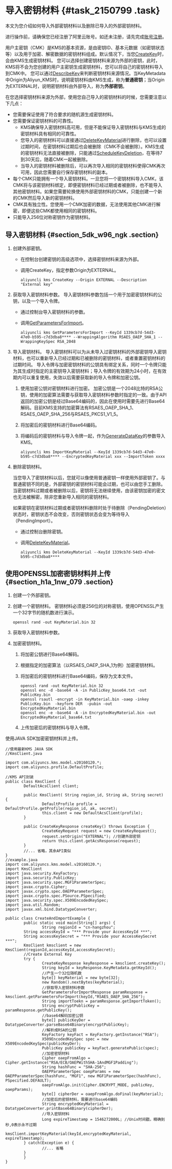 # 导入密钥材料 {#task_2150799 .task}

本文为您介绍如何导入外部密钥材料以及删除已导入的外部密钥材料。

进行操作前，请确保您已经注册了阿里云账号。如还未注册，请先完成[账号注册](https://account.alibabacloud.com/register/intl_register.htm)。

用户主密钥（CMK）是KMS的基本资源，是由密钥ID、基本元数据（如密钥状态等）以及用于加密、解密数据的密钥材料组成。默认情况下，当您[CreateKey](../../../../intl.zh-CN/API参考/API列表/CreateKey.md#)时，会由KMS生成密钥材料。 您可以选择创建密钥材料来源为外部的密钥，此时，KMS将不会为您创建的用户主密钥生成密钥材料，您可以将自己的密钥材料导入到CMK中。 您可以通过[DescribeKey](../../../../intl.zh-CN/API参考/API列表/DescribeKey.md#)来判断密钥材料来源情况。当KeyMetadata中Origin为Aliyun\_KMS时，说明密钥材料由KMS生成，称为**普通密钥**；当Origin为EXTERNAL时，说明密钥材料由外部导入，称为**外部密钥**。

在您选择密钥材料来源为外部，使用您自己导入的密钥材料的时候，您需要注意以下几点：

-   您需要保证使用了符合要求的随机源生成密钥材料。
-   您需要保证密钥材料的可靠性。
    -   KMS确保导入密钥材料高可用，但是不能保证导入密钥材料与KMS生成的密钥材料具有相同的可靠性。
    -   您导入的密钥材料可以直接通过[DeleteKeyMaterial](../../../../intl.zh-CN/API参考/API列表/DeleteKeyMaterial.md#)进行删除，也可以设置过期时间，在密钥材料过期后也会被删除（CMK不会被删除）。KMS生成的密钥材料无法直接被删除，只能通过[ScheduleKeyDeletion](../../../../intl.zh-CN/API参考/API列表/ScheduleKeyDeletion.md#)，在等待7到30天后，随着CMK一起被删除。
    -   当导入的密钥材料被删除后，可以再次导入相同的密钥材料使得CMK再次可用，因此您需要自行保存密钥材料的副本。
-   每个CMK只能拥有一个导入密钥材料。一旦您将一个密钥材料导入CMK，该CMK将与该密钥材料绑定，即便密钥材料已经过期或者被删除，也不能导入其他密钥材料。如果您需要轮换使用外部密钥材料的CMK，只能创建一个新的CMK然后导入新的密钥材料。
-   CMK具有独立性。您使用一个CMK加密的数据，无法使用其他CMK进行解密，即便这些CMK都使用相同的密钥材料。
-   只能导入256位对称密钥作为密钥材料。

## 导入密钥材料 {#section_5dk_w96_ngk .section}

1.  创建外部密钥。 
    -   在控制台创建密钥的高级选项中，选择密钥材料来源为外部。
    -   调用CreateKey，指定参数Origin为EXTERNAL。

        ``` {#codeblock_fe5_j7f_zxn}
        aliyuncli kms CreateKey --Origin EXTERNAL --Description "External key"
        ```

2.  获取导入密钥材料参数。 导入密钥材料参数包括一个用于加密密钥材料的公钥，以及一个导入令牌。
    -   通过控制台导入密钥材料的参数。
    -   调用[GetParametersForImport](../../../../intl.zh-CN/API参考/API列表/GetParametersForImport.md#)。

        ``` {#codeblock_2ma_hv4_k1l}
        aliyuncli kms GetParametersForImport --KeyId 1339cb7d-54d3-47e0-b595-c7d3dba8**** --WrappingAlgorithm RSAES_OAEP_SHA_1 --WrappingKeySpec RSA_2048
        ```

3.  导入密钥材料。 导入密钥材料可以为从未导入过密钥材料的外部密钥导入密钥材料，也可以重新导入已经过期和已被删除的密钥材料，或者重置密钥材料的过期时间。 导入令牌与加密密钥材料的公钥具有绑定关系，同时一个令牌只能为其生成时指定的主密钥导入密钥材料；导入令牌的有效期为24小时，在有效期内可以重复使用，失效以后需要获取新的导入令牌和加密公钥。
    1.  使用加密公钥对密钥材料进行加密。 加密公钥是一个2048比特的RSA公钥，使用的加密算法需要与获取导入密钥材料参数时指定的一致。由于API返回的加密公钥是经过Base64编码的，因此在使用时需要先进行Base64解码。目前KMS支持的加密算法有RSAES\_OAEP\_SHA\_1、RSAES\_OAEP\_SHA\_256与RSAES\_PKCS1\_V1\_5。
    2.  将加密后的密钥材料进行Base64编码。
    3.  将编码后的密钥材料与导入令牌一起，作为[GenerateDataKey](../../../../intl.zh-CN/API参考/API列表/GenerateDataKey.md#)的参数导入KMS。 

        ``` {#codeblock_5p2_cb3_z77}
        aliyuncli kms ImportKeyMaterial --KeyId 1339cb7d-54d3-47e0-b595-c7d3dba8**** --EncryptedKeyMaterial xxx --ImportToken xxxx
        ```

4.  删除密钥材料。 

    当您导入了密钥材料以后，您就可以像使用普通密钥一样使用外部密钥了。与普通密钥不同的是，外部密钥的密钥材料可能会过期，也可以由您手工删除。当密钥材料过期或者被删除以后，密钥将无法继续使用，由该密钥加密的密文也无法被解密，除非您重新导入相同的密钥材料。

    如果密钥在密钥材料过期或者密钥材料删除时处于待删除（PendingDeletion）状态时，密钥状态不会改变，否则密钥状态会变为等待导入（PendingImport）。

    -   通过控制台删除密钥。
    -   调用[DeleteKeyMaterial](../../../../intl.zh-CN/API参考/API列表/DeleteKeyMaterial.md#)。

        ``` {#codeblock_t3v_zrp_bez}
        aliyuncli kms DeleteKeyMaterial --KeyId 1339cb7d-54d3-47e0-b595-c7d3dba8****      
        ```


## 使用OPENSSL加密密钥材料并上传 {#section_h1a_1nw_079 .section}

1.  创建一个外部密钥。
2.  创建一个密钥材料。 密钥材料必须是256位的对称密钥，使用OPENSSL产生一个32字节的随机数进行演示。

    ``` {#codeblock_y4y_6j5_p4p}
    openssl rand -out KeyMaterial.bin 32
    ```

3.  获取导入密钥材料参数。
4.  加密密钥材料。 
    1.  将加密公钥进行Base64解码。
    2.  根据指定的加密算法（以RSAES\_OAEP\_SHA\_1为例）加密密钥材料。
    3.  将加密后的密钥材料进行Base64编码，保存为文本文件。 

        ``` {#codeblock_0h8_bqn_cbh}
        openssl rand -out KeyMaterial.bin 32
        openssl enc -d -base64 -A -in PublicKey_base64.txt -out PublicKey.bin
        openssl rsautl -encrypt -in KeyMaterial.bin -oaep -inkey PublicKey.bin  -keyform DER  -pubin -out EncryptedKeyMaterial.bin
        openssl enc -e -base64 -A -in EncryptedKeyMaterial.bin -out EncryptedKeyMaterial_base64.txt
        ```

    4.  上传加密后的密钥材料与导入令牌。

使用JAVA SDK加密密钥材料并上传。

``` {#codeblock_2wo_5yo_fmi}
//使用最新KMS JAVA SDK
//KmsClient.java

import com.aliyuncs.kms.model.v20160120.*;
import com.aliyuncs.profile.DefaultProfile;

//KMS API封装
public class KmsClient {
        DefaultAcsClient client;

        public KmsClient( String region_id, String ak, String secret) {
                DefaultProfile profile = DefaultProfile.getProfile(region_id, ak, secret);
                this.client = new DefaultAcsClient(profile);
        }

        public CreateKeyResponse createKey() throws Exception {
                CreateKeyRequest request = new CreateKeyRequest();
                request.setOrigin("EXTERNAL"); //创建外部密钥
                return this.client.getAcsResponse(request);
        }
        //... 省略，其余API类似
}
//example.java
import com.aliyuncs.kms.model.v20160120.*;
import KmsClient
import java.security.KeyFactory;
import java.security.PublicKey;
import java.security.spec.MGF1ParameterSpec;
import javax.crypto.Cipher;
import javax.crypto.spec.OAEPParameterSpec;
import javax.crypto.spec.PSource.PSpecified;
import java.security.spec.X509EncodedKeySpec;
import java.util.Random;
import javax.xml.bind.DatatypeConverter;

public class CreateAndImportExample {
        public static void main(String[] args) {
                String regionId = "cn-hangzhou";
        String accessKeyId = "*** Provide your AccessKeyId ***";
        String accessKeySecret = "*** Provide your AccessKeySecret ***";
        KmsClient kmsclient = new KmsClient(regionId,accessKeyId,accessKeySecret);
        //Create External Key
        try {
                CreateKeyResponse keyResponse = kmsclient.createKey();
                String keyId = keyResponse.KeyMetadata.getKeyId();
                //产生一个32位随机数
                byte[] keyMaterial = new byte[32];
                new Random().nextBytes(keyMaterial);
                //获取导入密钥材料参数
                GetParametersForImportResponse paramResponse = kmsclient.getParametersForImport(keyId,"RSAES_OAEP_SHA_256");
                String importToekn = paramResponse.getImportToken();
                String encryptPublicKey = paramResponse.getPublicKey();
                //base64解码加密公钥
                byte[] publicKeyDer = DatatypeConverter.parseBase64Binary(encryptPublicKey);
                //解析成RSA的公钥
                KeyFactory keyFact = KeyFactory.getInstance("RSA");
                X509EncodedKeySpec spec = new X509EncodedKeySpec(publicKeyDer);
                PublicKey publicKey = keyFact.generatePublic(spec);
                //加密密钥材料
                Cipher oaepFromAlgo = Cipher.getInstance("RSA/ECB/OAEPWithSHA-1AndMGF1Padding");
                String hashFunc = "SHA-256";
                OAEPParameterSpec oaepParams = new OAEPParameterSpec(hashFunc, "MGF1", new MGF1ParameterSpec(hashFunc), PSpecified.DEFAULT);
                oaepFromAlgo.init(Cipher.ENCRYPT_MODE, publicKey, oaepParams);
                byte[] cipherDer = oaepFromAlgo.doFinal(keyMaterial);
                //加密后的密钥材料，需要进行base64编码
                String encryptedKeyMaterial = DatatypeConverter.printBase64Binary(cipherDer);
                //导入密钥材料
                Long expireTimestamp = 1546272000L; //Unix时间戳，精确到秒,0表示永不过期
                        kmsClient.importKeyMaterial(keyId,encryptedKeyMaterial, expireTimestamp);
        } catch(Exception e) {
                //... 省略
        }
        }
}
```

